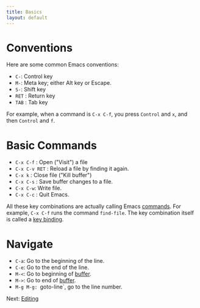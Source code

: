 ```yaml
---
title: Basics
layout: default
---
```


# Conventions
Here are some common Emacs conventions:

- `C-`: Control key
- `M-`: Meta key; either Alt key or Escape.
- `S-`: Shift key
- `RET` : Return key
- `TAB` : Tab key

For example, when a command is `C-x C-f`, you press `Control` and `x`, and then `Control` and `f`.

# Basic Commands

- `C-x C-f` : Open ("Visit") a file
- `C-x C-v RET` : Reload a file by finding it again.
- `C-x k` : Close file ("Kill buffer")
- `C-x C-s` : Save buffer changes to a file.
- `C-x C-w`: Write file.
- `C-x C-c` : Quit Emacs.

All these key combinations are actually calling Emacs [commands](commands.md).  For example, `C-x C-f` runs the command `find-file`.  The key combination itself is called a [key binding](key-bindings.md).

# Navigate

- `C-a`: Go to the beginning of the line.
- `C-e`: Go to the end of the line.
- `M-<`: Go to beginning of [buffer](buffer.html).
- `M->`: Go to end of [buffer](buffer.html).
- `M-g M-g: `goto-line`, go to the line number.

Next: [Editing](editing.html)